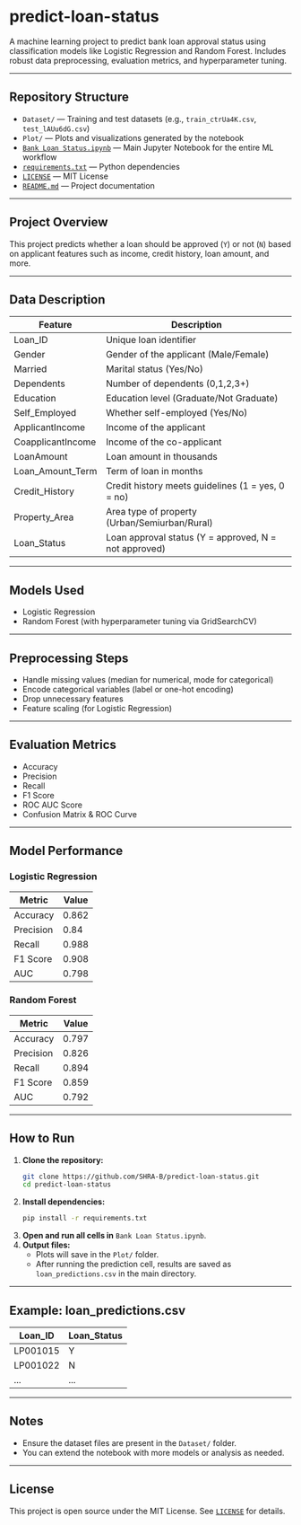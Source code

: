 # predict-loan-status

A machine learning project to predict bank loan approval status using classification models like Logistic Regression and Random Forest. Includes robust data preprocessing, evaluation metrics, and hyperparameter tuning.

---

## Repository Structure

- `Dataset/` — Training and test datasets (e.g., `train_ctrUa4K.csv`, `test_lAUu6dG.csv`)
- `Plot/` — Plots and visualizations generated by the notebook
- [`Bank Loan Status.ipynb`](Bank%20Loan%20Status.ipynb) — Main Jupyter Notebook for the entire ML workflow
- [`requirements.txt`](requirements.txt) — Python dependencies
- [`LICENSE`](LICENSE) — MIT License
- [`README.md`](README.md) — Project documentation

---

## Project Overview

This project predicts whether a loan should be approved (`Y`) or not (`N`) based on applicant features such as income, credit history, loan amount, and more.

---

## Data Description

| Feature            | Description                                           |
|--------------------|------------------------------------------------------|
| Loan_ID            | Unique loan identifier                               |
| Gender             | Gender of the applicant (Male/Female)                |
| Married            | Marital status (Yes/No)                              |
| Dependents         | Number of dependents (0,1,2,3+)                      |
| Education          | Education level (Graduate/Not Graduate)              |
| Self_Employed      | Whether self-employed (Yes/No)                       |
| ApplicantIncome    | Income of the applicant                              |
| CoapplicantIncome  | Income of the co-applicant                           |
| LoanAmount         | Loan amount in thousands                             |
| Loan_Amount_Term   | Term of loan in months                               |
| Credit_History     | Credit history meets guidelines (1 = yes, 0 = no)    |
| Property_Area      | Area type of property (Urban/Semiurban/Rural)        |
| Loan_Status        | Loan approval status (Y = approved, N = not approved)|

---

## Models Used

- Logistic Regression  
- Random Forest (with hyperparameter tuning via GridSearchCV)  

---

## Preprocessing Steps

- Handle missing values (median for numerical, mode for categorical)
- Encode categorical variables (label or one-hot encoding)
- Drop unnecessary features
- Feature scaling (for Logistic Regression)

---

## Evaluation Metrics

- Accuracy
- Precision
- Recall
- F1 Score
- ROC AUC Score
- Confusion Matrix & ROC Curve

---

## Model Performance

### Logistic Regression

| Metric      | Value   |
|-------------|---------|
| Accuracy    | 0.862   |
| Precision   | 0.84    |
| Recall      | 0.988   |
| F1 Score    | 0.908   |
| AUC         | 0.798   |

### Random Forest

| Metric      | Value   |
|-------------|---------|
| Accuracy    | 0.797   |
| Precision   | 0.826   |
| Recall      | 0.894   |
| F1 Score    | 0.859   |
| AUC         | 0.792   |

---

## How to Run

1. **Clone the repository:**
   ```bash
   git clone https://github.com/SHRA-B/predict-loan-status.git
   cd predict-loan-status
   ```
2. **Install dependencies:**
   ```bash
   pip install -r requirements.txt
   ```
3. **Open and run all cells in** `Bank Loan Status.ipynb`.
4. **Output files:**  
   - Plots will save in the `Plot/` folder.
   - After running the prediction cell, results are saved as `loan_predictions.csv` in the main directory.

---

## Example: loan_predictions.csv

| Loan_ID   | Loan_Status |
|-----------|-------------|
| LP001015  | Y           |
| LP001022  | N           |
| ...       | ...         |

---

## Notes

- Ensure the dataset files are present in the `Dataset/` folder.
- You can extend the notebook with more models or analysis as needed.

---

## License

This project is open source under the MIT License. See [`LICENSE`](LICENSE) for details.
